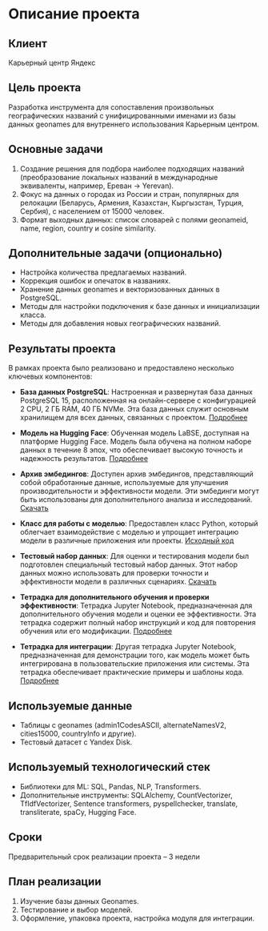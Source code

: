 # Описание проекта

## Клиент
Карьерный центр Яндекс

## Цель проекта
Разработка инструмента для сопоставления произвольных географических названий с унифицированными именами из базы данных geonames для внутреннего использования Карьерным центром.

## Основные задачи
1. Создание решения для подбора наиболее подходящих названий (преобразование локальных названий в международные эквиваленты, например, Ереван -> Yerevan).
2. Фокус на данных о городах из России и стран, популярных для релокации (Беларусь, Армения, Казахстан, Кыргызстан, Турция, Сербия), с населением от 15000 человек.
3. Формат выходных данных: список словарей с полями geonameid, name, region, country и cosine similarity.

## Дополнительные задачи (опционально)
- Настройка количества предлагаемых названий.
- Коррекция ошибок и опечаток в названиях.
- Хранение данных geonames и векторизованных данных в PostgreSQL.
- Методы для настройки подключения к базе данных и инициализации класса.
- Методы для добавления новых географических названий.

## Результаты проекта

В рамках проекта было реализовано и предоставлено несколько ключевых компонентов:

- **База данных PostgreSQL**: Настроенная и развернутая база данных PostgreSQL 15, расположенная на онлайн-сервере с конфигурацией 2 CPU, 2 ГБ RAM, 40 ГБ NVMe. Эта база данных служит основным хранилищем для всех данных, связанных с проектом. [Подробнее](https://vps.sweb.ru/dbaas)

- **Модель на Hugging Face**: Обученная модель LaBSE, доступная на платформе Hugging Face. Модель была обучена на полном наборе данных в течение 8 эпох, что обеспечивает высокую точность и надежность результатов. [Подробнее](https://huggingface.co/wasjaip/LaBSE_geonames_v1)

- **Архив эмбедингов**: Доступен архив эмбедингов, представляющий собой обработанные данные, используемые для улучшения производительности и эффективности модели. Эти эмбединги могут быть использованы для дополнительного анализа и исследований. [Скачать](https://github.com/wasjaip/Yandex_geo/blob/main/work/emb.rar)

- **Класс для работы с моделью**: Предоставлен класс Python, который облегчает взаимодействие с моделью и упрощает интеграцию модели в различные приложения или проекты. [Исходный код](https://github.com/wasjaip/Yandex_geo/blob/main/work/geo_mod.py)

- **Тестовый набор данных**: Для оценки и тестирования модели был подготовлен специальный тестовый набор данных. Этот набор данных можно использовать для проверки точности и эффективности модели в различных сценариях. [Скачать](https://github.com/wasjaip/Yandex_geo/blob/main/work/geo_test.csv)

- **Тетрадка для дополнительного обучения и проверки эффективности**: Тетрадка Jupyter Notebook, предназначенная для дополнительного обучения модели и оценки ее эффективности. Эта тетрадка содержит полный набор инструкций и код для повторения обучения или его модификации. [Подробнее](https://github.com/wasjaip/Yandex_geo/blob/main/work/test_psgl.ipynb)

- **Тетрадка для интеграции**: Другая тетрадка Jupyter Notebook, предназначенная для демонстрации того, как модель может быть интегрирована в пользовательские приложения или системы. Эта тетрадка обеспечивает практические примеры и шаблоны кода. [Подробнее](https://github.com/wasjaip/Yandex_geo/blob/main/work/user_psgl.ipynb)



## Используемые данные
- Таблицы с geonames (admin1CodesASCII, alternateNamesV2, cities15000, countryInfo и другие).
- Тестовый датасет с Yandex Disk.

## Используемый технологический стек
- Библиотеки для ML: SQL, Pandas, NLP, Transformers.
- Дополнительные инструменты: SQLAlchemy, CountVectorizer, TfIdfVectorizer, Sentence transformers, pyspellchecker, translate, transliterate, spaCy, Hugging Face.

## Сроки
Предварительный срок реализации проекта – 3 недели

## План реализации
1. Изучение базы данных Geonames.
2. Тестирование и выбор моделей.
3. Оформление, упаковка проекта, настройка модуля для интеграции.

